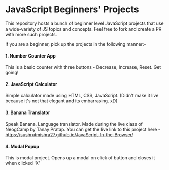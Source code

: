 # JavaScript Beginners' Projects

This repository hosts a bunch of beginner level JavaScript projects that use a wide-variety of JS topics and concepts. Feel free to fork and create a PR with more such projects. 

If you are a beginner, pick up the projects in the following manner:- 

#### 1. Number Counter App
This is a basic counter with three buttons - Decrease, Increase, Reset. Get going!

#### 2. JavaScript Calculator
Simple calculator made using HTML, CSS, JavaScript. (Didn't make it live because it's not that elegant and its embarrasing. xD)

#### 3. Banana Translator
Speak Banana. Language translator. Made during the live class of NeogCamp by Tanay Pratap. You can get the live link to this project here - 
https://sushrutmishra27.github.io/JavaScript-In-the-Browser/

#### 4. Modal Popup
This is modal project. Opens up a modal on click of button and closes it when clicked 'X'
